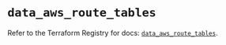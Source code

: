 # `data_aws_route_tables`

Refer to the Terraform Registry for docs: [`data_aws_route_tables`](https://registry.terraform.io/providers/hashicorp/aws/6.9.0/docs/data-sources/route_tables).
